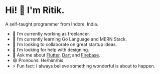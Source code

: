# Hi! 👋 I'm Ritik.

A self-taught programmer from Indore, India.

- 🔭 I’m currently working as freelancer.
- 🌱 I’m currently learning Go Language and MERN Stack.
- 👯 I’m looking to collaborate on great startup ideas.
- 🤔 I’m looking for help with designing.
- 💬 Ask me about [Flutter](https://flutter.dev/), [Dart](https://dart.dev/) and [Firebase](https://firebase.google.com/).
- 😄 Pronouns: He/him/his
- ⚡ Fun fact: I always believe something wonderful is about to happen.
